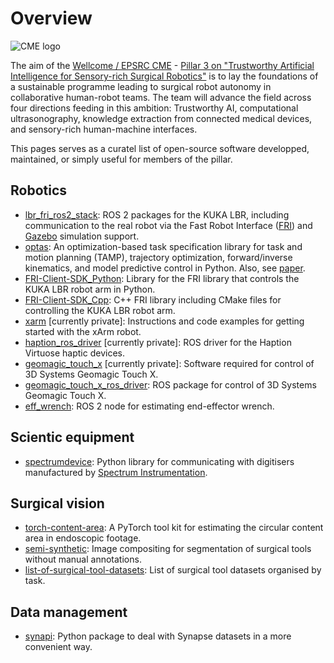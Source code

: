 # Overview
![CME logo](/assets/medicalengineering-logo.svg)

The aim of the [Wellcome / EPSRC CME](https://medicalengineering.org.uk) - [Pillar 3 on "Trustworthy Artificial Intelligence for Sensory-rich Surgical Robotics"](https://medicalengineering.org.uk/centre-activities/pillar-3-trustworthy-artificial-intelligence-for-sensory-rich-surgical-robotics/) is to lay the foundations of a sustainable programme leading to surgical robot autonomy in collaborative human-robot teams. The team will advance the field across four directions feeding in this ambition: Trustworthy AI, computational ultrasonography, knowledge extraction from connected medical devices, and sensory-rich human-machine interfaces.

This pages serves as a curatel list of open-source software developped, maintained, or simply useful for members of the pillar.

## Robotics
- [lbr_fri_ros2_stack](https://github.com/KCL-BMEIS/lbr_fri_ros2_stack): ROS 2 packages for the KUKA LBR, including communication to the real robot via the Fast Robot Interface ([FRI](https://github.com/KCL-BMEIS/fri)) and [Gazebo](http://gazebosim.org/) simulation support.
- [optas](https://github.com/cmower/optas): An optimization-based task specification library for task and motion planning (TAMP), trajectory optimization, forward/inverse kinematics, and model predictive control in Python. Also, see [paper](https://ieeexplore.ieee.org/document/10161272).
- [FRI-Client-SDK_Python](https://github.com/cmower/FRI-Client-SDK_Python): Library for the FRI library that controls the KUKA LBR robot arm in Python.
- [FRI-Client-SDK_Cpp](https://github.com/cmower/FRI-Client-SDK_Cpp): C++ FRI library including CMake files for controlling the KUKA LBR robot arm.
- [xarm](https://github.com/RViMLab/xarm) [currently private]: Instructions and code examples for getting started with the xArm robot.
- [haption_ros_driver](https://github.com/RViMLab/haption_ros_driver) [currently private]: ROS driver for the Haption Virtuose haptic devices.
- [geomagic_touch_x](https://github.com/RViMLab/geomagic_touch_x) [currently private]: Software required for control of 3D Systems Geomagic Touch X. 
- [geomagic_touch_x_ros_driver](https://github.com/RViMLab/geomagic_touch_x_ros_driver): ROS package for control of 3D Systems Geomagic Touch X.
- [eff_wrench](https://github.com/cmower/eff_wrench): ROS 2 node for estimating end-effector wrench. 


## Scientic equipment
-  [spectrumdevice](https://github.com/KCL-BMEIS/spectrumdevice): Python library for communicating with digitisers manufactured by [Spectrum Instrumentation](https://spectrum-instrumentation.com/).

## Surgical vision
- [torch-content-area](https://github.com/charliebudd/torch-content-area): A PyTorch tool kit for estimating the circular content area in endoscopic footage.
- [semi-synthetic](https://github.com/luiscarlosgph/semi-synthetic): Image compositing for segmentation of surgical tools without manual annotations.
- [list-of-surgical-tool-datasets](https://github.com/luiscarlosgph/list-of-surgical-tool-datasets): List of surgical tool datasets organised by task.

## Data management
- [synapi](https://github.com/luiscarlosgph/synapi): Python package to deal with Synapse datasets in a more convenient way.
